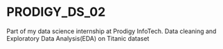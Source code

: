 # PRODIGY_DS_02
 Part of my data science internship at Prodigy InfoTech. Data cleaning and Exploratory Data Analysis(EDA)  on Titanic dataset
